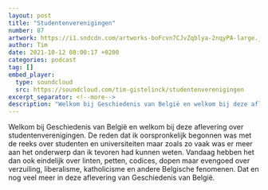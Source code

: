 ```yaml
---
layout: post
title: "Studentenverenigingen"
number: 87
artwork: https://i1.sndcdn.com/artworks-boFcvn7CJvZqblya-2nqyPA-large.jpg
author: Tim
date: 2021-10-12 08:00:17 +0200
categories: podcast
tag: []
embed_player:
  type: soundcloud
  src: https://soundcloud.com/tim-gistelinck/studentenverenigingen
excerpt_separator: <!--more-->
description: "Welkom bij Geschiedenis van België en welkom bij deze aflevering over studentenverenigingen."
---
```

Welkom bij Geschiedenis van België en welkom bij deze aflevering over studentenverenigingen. De reden dat ik oorspronkelijk begonnen was met de reeks over studenten en universiteiten maar zoals zo vaak was er meer aan het onderwerp dan ik tevoren had kunnen weten. Vandaag hebben het dan ook eindelijk over linten, petten, codices, dopen maar evengoed over verzuiling, liberalisme, katholicisme en andere Belgische fenomenen. Dat en nog veel meer in deze aflevering van Geschiedenis van België.